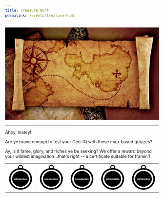```yaml
---
title: Treasure Hunt
permalink: /events/treasure-hunt
---
```


![Alt text for image on Isomer site](/images/sample-treasure-hunt-landing-page-cover.jpg)

-------
Ahoy, matey!

Are ye brave enough to test your Geo-IQ with these map-based quizzes?

Ay, is it fame, glory, and riches ye be seeking? We offer a reward beyond your wildest imagination...that's right -- a certificate suitable for framin'!

|  |  |  |  |  |
| :--------: | :--------: | :--------: | :--------: | :--------: |
| [![Introduction](/images/sample-treasure-hunt-landing-Introduction.png)](/events/treasure-hunt/introduction)| [![Map](/images/sample-treasure-hunt-landing-Introduction.png)](/events/treasure-hunt/introduction)| [![Code Submission](/images/sample-treasure-hunt-landing-Introduction.png)](/events/treasure-hunt/introduction)| [![Sign-up](/images/sample-treasure-hunt-landing-Introduction.png)](/events/treasure-hunt/introduction)| [![Rules & FAQ](/images/sample-treasure-hunt-landing-Introduction.png)](/events/treasure-hunt/introduction)| 